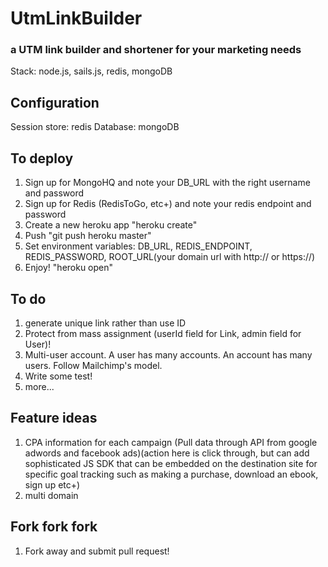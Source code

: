 # UtmLinkBuilder
### a UTM link builder and shortener for your marketing needs
Stack: node.js, sails.js, redis, mongoDB

Configuration
-----
Session store: redis
Database: mongoDB

To deploy
-----
1. Sign up for MongoHQ and note your DB_URL with the right username and password
2. Sign up for Redis (RedisToGo, etc+) and note your redis endpoint and password
1. Create a new heroku app "heroku create"
2. Push "git push heroku master"
3. Set environment variables: DB_URL, REDIS_ENDPOINT, REDIS_PASSWORD, ROOT_URL(your domain url with http:// or https://)
4. Enjoy! "heroku open"

To do
-----
1. generate unique link rather than use ID
2. Protect from mass assignment (userId field for Link, admin field for User)!
3. Multi-user account. A user has many accounts. An account has many users. Follow Mailchimp's model.
4. Write some test!
5. more...


Feature ideas
-----
1. CPA information for each campaign (Pull data through API from google adwords and facebook ads)(action here is click through, but can add sophisticated JS SDK that can be embedded on the destination site for specific goal tracking such as making a purchase, download an ebook, sign up etc+)
3. multi domain


Fork fork fork
-----
1. Fork away and submit pull request!